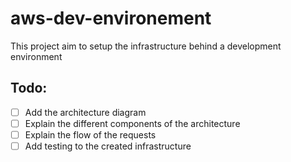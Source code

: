 # aws-dev-environement
This project aim to setup the infrastructure behind a development environment

## Todo: 
- [ ] Add the architecture diagram
- [ ] Explain the different components of the architecture
- [ ] Explain the flow of the requests 
- [ ] Add testing to the created infrastructure 
